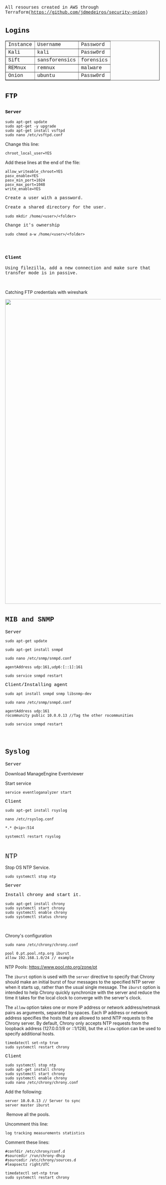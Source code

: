 <p><span style="font-family:Courier New,Courier,monospace">All resourses created in AWS through Terraform(<a href="https://github.com/jdmedeiros/security-onion">https://github.com/jdmedeiros/security-onion</a>)</span></p>

<h1><span style="font-family:Courier New,Courier,monospace"><span style="font-size:22px"><strong><span style="color:#000000">Logins</span></strong></span></span></h1>

<table border="1" cellpadding="1" cellspacing="1" style="width:500px">
	<tbody>
		<tr>
			<td><span style="font-family:Courier New,Courier,monospace">Instance</span></td>
			<td><span style="font-family:Courier New,Courier,monospace">Username</span></td>
			<td><span style="font-family:Courier New,Courier,monospace">Password</span></td>
		</tr>
		<tr>
			<td><span style="font-family:Courier New,Courier,monospace">Kali</span></td>
			<td><span style="font-family:Courier New,Courier,monospace">kali</span></td>
			<td><span style="font-family:Courier New,Courier,monospace">Passw0rd</span></td>
		</tr>
		<tr>
			<td><span style="font-family:Courier New,Courier,monospace">Sift</span></td>
			<td><span style="font-family:Courier New,Courier,monospace">sansforensics</span></td>
			<td><span style="font-family:Courier New,Courier,monospace">forensics</span></td>
		</tr>
		<tr>
			<td><span style="font-family:Courier New,Courier,monospace">REMnux</span></td>
			<td><span style="font-family:Courier New,Courier,monospace">remnux</span></td>
			<td><span style="font-family:Courier New,Courier,monospace">malware</span></td>
		</tr>
		<tr>
			<td><span style="font-family:Courier New,Courier,monospace">Onion</span></td>
			<td><span style="font-family:Courier New,Courier,monospace">ubuntu</span></td>
			<td><span style="font-family:Courier New,Courier,monospace">Passw0rd</span></td>
		</tr>
	</tbody>
</table>

<h1><span style="font-family:Courier New,Courier,monospace"><span style="font-size:22px"><strong><span style="color:#000000">FTP</span></strong></span></span></h1>

<h2><span style="font-family:Courier New,Courier,monospace"><span style="font-size:11pt"><span style="color:#000000">Server</span></span></span></h2>

<pre>
<code class="language-bash">sudo apt-get update
sudo apt-get -y upgrade
sudo apt-get install vsftpd
sudo nano /etc/vsftpd.conf</code></pre>

<p>Change this line:</p>

<pre>
<code class="language-markdown">chroot_local_user=YES</code></pre>

<p>Add these lines at the end of the file:</p>

<pre>
<code class="language-markdown">allow_writeable_chroot=YES
pasv_enable=YES
pasv_min_port=1024
pasv_max_port=1048
write_enable=YES</code></pre>

<p><span style="font-family:Courier New,Courier,monospace">Create a user with a password.</span></p>

<p><span style="font-family:Courier New,Courier,monospace">Create a shared directory for the user.</span></p>

<pre>
<code class="language-bash">sudo mkdir /home/&lt;user&gt;/&lt;folder&gt;</code></pre>

<p><span style="font-family:Courier New,Courier,monospace">Change it&#39;s ownership</span></p>

<pre>
<code class="language-bash">sudo chmod a-w /home/&lt;user&gt;/&lt;folder&gt;</code></pre>

<p>&nbsp;</p>

<h2><span style="font-family:Courier New,Courier,monospace"><span style="font-size:11pt"><span style="color:#000000">Client</span></span></span></h2>

<p><span style="font-family:Courier New,Courier,monospace">Using filezilla, add a new connection and make sure that transfer mode is in passive.</span></p>

<p>&nbsp;</p>

<p>Catching FTP credentials with wireshark</p>

<p><img src="https://ckeditor.com/apps/ckfinder/userfiles/files/mstsc_G74ANxvPB4.png" style="height:982px; width:1654px" /></p>

<h1><span style="font-size:22px"><strong><span style="font-family:Courier New,Courier,monospace">MIB and SNMP</span></strong></span></h1>

<p><span style="font-family:Courier New,Courier,monospace"><span style="font-size:11pt"><span style="color:#000000">Server</span></span></span></p>

<pre>
<code class="language-bash">sudo apt-get update

sudo apt-get install snmpd

sudo nano /etc/snmp/snmpd.conf</code></pre>

<pre>
<code class="language-markdown">agentAddress udp:161,udp6:[::1]:161</code></pre>

<pre>
<code>sudo service snmpd restart</code></pre>

<p><span style="font-family:Courier New,Courier,monospace"><span style="font-size:11pt"><span style="color:#000000">Client/Installing agent</span></span></span></p>

<pre>
<code>sudo apt install snmpd snmp libsnmp-dev</code></pre>

<pre>
<code>sudo nano /etc/snmp/snmpd.conf</code></pre>

<pre>
<code class="language-markdown">agentAddress udp:161
rocommunity public 10.0.0.13 //Tag the other rocommunities</code></pre>

<pre>
<code class="language-bash">sudo service snmpd restart</code></pre>

<p>&nbsp;</p>

<h1><span style="font-size:22px"><span style="font-family:Courier New,Courier,monospace">Syslog</span></span></h1>

<p><span style="font-family:Courier New,Courier,monospace"><span style="font-size:11pt"><span style="color:#000000">Server</span></span></span></p>

<p>Download ManageEngine Eventviewer</p>

<p>Start service</p>

<pre>
<code class="language-bash">service eventloganalyzer start </code></pre>

<p><span style="font-family:Courier New,Courier,monospace"><span style="font-size:11pt"><span style="color:#000000">Client</span></span></span></p>

<pre>
<code class="language-bash">sudo apt-get install rsyslog</code></pre>

<pre>
<code class="language-bash">nano /etc/rsyslog.conf </code></pre>

<pre>
<code class="language-markdown">*.* @&lt;ip&gt;:514</code></pre>

<pre>
<code class="language-bash">systemctl restart rsyslog</code></pre>

<p>&nbsp;</p>

<p><span style="font-size:22px"><span style="font-family:Courier New,Courier,monospace">NTP</span></span></p>

<p>Stop OS NTP Service.</p>

<pre>
<code>sudo systemctl stop ntp</code></pre>

<p><span style="font-family:Courier New,Courier,monospace"><span style="font-size:11pt"><span style="color:#000000">Server</span></span></span></p>

<p><span style="font-family:Courier New,Courier,monospace"><span style="font-size:11pt"><span style="color:#000000">Install chrony and start it.</span></span></span></p>

<pre>
<code class="language-bash">sudo apt-get install chrony
sudo systemctl start chrony
sudo systemctl enable chrony
sudo systemctl status chrony</code></pre>

<p>&nbsp;</p>

<p>Chrony&#39;s configuration</p>

<pre>
<code class="language-bash">sudo nano /etc/chrony/chrony.conf</code></pre>

<pre>
<code class="language-markdown">pool 0.pt.pool.ntp.org iburst
allow 192.168.1.0/24 // example</code></pre>

<p>NTP Pools: <a href="https://www.pool.ntp.org/zone/pt">https://www.pool.ntp.org/zone/pt</a></p>

<p>The <code>iburst</code> option is used with the <code>server</code> directive to specify that Chrony should make an initial burst of four messages to the specified NTP server when it starts up, rather than the usual single message. The <code>iburst</code> option is intended to help Chrony quickly synchronize with the server and reduce the time it takes for the local clock to converge with the server&#39;s clock.</p>

<p>The <code>allow</code> option takes one or more IP address or network address/netmask pairs as arguments, separated by spaces. Each IP address or network address specifies the hosts that are allowed to send NTP requests to the Chrony server. By default, Chrony only accepts NTP requests from the loopback address (127.0.0.1/8 or ::1/128), but the <code>allow</code> option can be used to specify additional hosts.</p>

<pre>
<code class="language-bash">timedatectl set-ntp true
sudo systemctl restart chrony</code></pre>

<p><span style="font-family:Courier New,Courier,monospace"><span style="font-size:11pt"><span style="color:#000000">Client</span></span></span></p>

<pre>
<code class="language-bash">sudo systemctl stop ntp
sudo apt-get install chrony
sudo systemctl start chrony
sudo systemctl enable chrony
sudo nano /etc/chrony/chrony.conf</code></pre>

<p>Add the following:</p>

<pre>
<code class="language-markdown">server 10.0.0.13 // Server to sync
server master iburst</code></pre>

<p>&nbsp;Remove all the pools.</p>

<p>Uncomment this line:</p>

<pre>
<code>log tracking measurements statistics</code></pre>

<p>Comment these lines:</p>

<pre>
<code class="language-markdown">#confdir /etc/chrony/conf.d
#sourcedir /run/chrony-dhcp
#sourcedir /etc/chrony/sources.d
#leapsectz right/UTC</code></pre>

<pre>
<code class="language-bash">timedatectl set-ntp true
sudo systemctl restart chrony</code></pre>

<p>&nbsp;</p>
